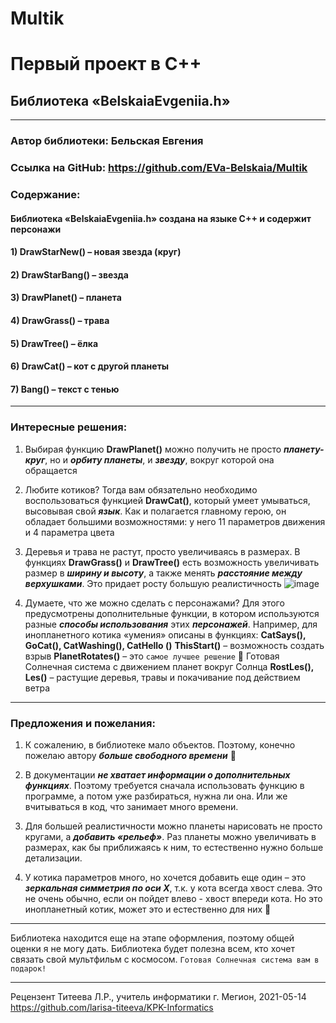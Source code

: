 # Multik
# Первый проект в С++

## Библиотека «BelskaiaEvgeniia.h»
---
### Автор библиотеки: Бельская Евгения

### Ссылка на GitHub: <https://github.com/EVa-Belskaia/Multik>
### Содержание:

#### Библиотека «BelskaiaEvgeniia.h» создана на языке C++ и содержит персонажи

#### 1) DrawStarNew() – новая звезда (круг)
#### 2) DrawStarBang() – звезда
#### 3) DrawPlanet() – планета
#### 4) DrawGrass() – трава
#### 5) DrawTree() – ёлка
#### 6) DrawCat() – кот с другой планеты
#### 7) Bang() – текст с тенью

---
### Интересные решения:
1) Выбирая функцию **DrawPlanet()** можно получить не просто ***планету-круг***, но и ***орбиту планеты***, и ***звезду***, вокруг которой она обращается

2) Любите котиков? Тогда вам обязательно необходимо воспользоваться функцией **DrawCat()**, который умеет умываться, высовывая свой ***язык***. 
Как и полагается главному герою, он обладает большими возможностями: у него 11 параметров движения и 4 параметра цвета

3) Деревья и трава не растут, просто увеличиваясь в размерах. В функциях **DrawGrass()** и  **DrawTree()** есть возможность увеличивать размер в ***ширину и высоту***, а также менять ***расстояние между верхушками***. Это придает росту большую реалистичность ![image](https://user-images.githubusercontent.com/82133984/118188934-9385ae00-b45a-11eb-8792-4ae1d80d7d3f.png)


4) Думаете, что же можно сделать с персонажами? Для этого предусмотрены дополнительные функции, в котором используются разные ***способы использования*** этих ***персонажей***. 
Например, для инопланетного котика «умения» описаны в функциях: **CatSays(), GoCat(), CatWashing(), CatHello ()**
**ThisStart()** – возможность создать взрыв
**PlanetRotates()** – это `самое лучшее решение`  Готовая Солнечная система с движением планет вокруг Солнца
**RostLes(), Les()** – растущие деревья, травы и покачивание под действием ветра

---
### Предложения и пожелания:
1) К сожалению, в библиотеке мало объектов. Поэтому, конечно пожелаю автору ***больше свободного времени*** 

2) В документации ***не хватает информации о дополнительных функциях***. Поэтому требуется сначала использовать функцию в программе, а потом уже разбираться, нужна ли она. Или же вчитываться в код, что занимает много времени.

3) Для большей реалистичности можно планеты нарисовать не просто кругами, а ***добавить «рельеф»***. Раз планеты можно увеличивать в размерах, как бы приближаясь к ним, то естественно нужно больше детализации.

4) У котика параметров много, но хочется добавить еще один – это ***зеркальная симметрия по оси Х***, т.к. у кота всегда хвост слева. Это не очень обычно, если он пойдет влево - хвост впереди кота. Но это инопланетный котик, может это и естественно для них 

---
Библиотека находится еще на этапе оформления, поэтому общей оценки я не могу дать.
Библиотека будет полезна всем, кто хочет связать свой мультфильм с космосом. `Готовая Солнечная система вам в подарок!`

---
Рецензент Титеева Л.Р., учитель  информатики
г. Мегион, 2021-05-14
<https://github.com/larisa-titeeva/KPK-Informatics>

     
